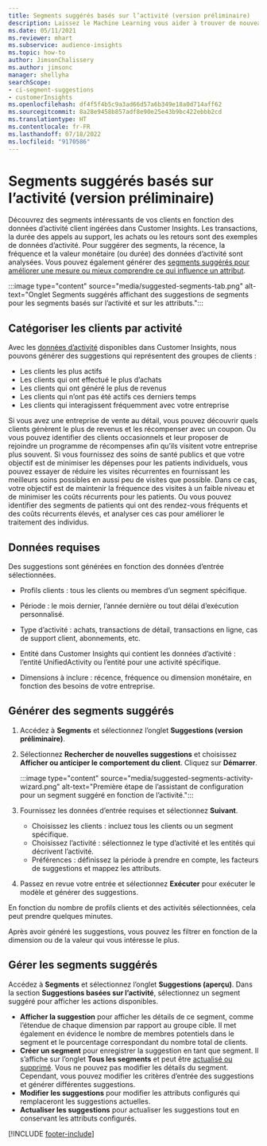 ```yaml
---
title: Segments suggérés basés sur l’activité (version préliminaire)
description: Laissez le Machine Learning vous aider à trouver de nouveaux segments intéressants en fonction de l’activité des clients.
ms.date: 05/11/2021
ms.reviewer: mhart
ms.subservice: audience-insights
ms.topic: how-to
author: JimsonChalissery
ms.author: jimsonc
manager: shellyha
searchScope:
- ci-segment-suggestions
- customerInsights
ms.openlocfilehash: df4f5f4b5c9a3ad66d57a6b349e18a0d714aff62
ms.sourcegitcommit: 8a28e9458b857adf8e90e25e43b9bc422ebbb2cd
ms.translationtype: HT
ms.contentlocale: fr-FR
ms.lasthandoff: 07/18/2022
ms.locfileid: "9170586"
---
```

# <a name="suggested-segments-based-on-activity-preview"></a>Segments suggérés basés sur l’activité (version préliminaire)

Découvrez des segments intéressants de vos clients en fonction des données d’activité client ingérées dans Customer Insights. Les transactions, la durée des appels au support, les achats ou les retours sont des exemples de données d’activité. Pour suggérer des segments, la récence, la fréquence et la valeur monétaire (ou durée) des données d’activité sont analysées. Vous pouvez également générer des [segments suggérés pour améliorer une mesure ou mieux comprendre ce qui influence un attribut](suggested-segments.md).

:::image type="content" source="media/suggested-segments-tab.png" alt-text="Onglet Segments suggérés affichant des suggestions de segments pour les segments basés sur l’activité et sur les attributs.":::

## <a name="categorize-customers-by-activity"></a>Catégoriser les clients par activité

Avec les [données d’activité](activities.md) disponibles dans Customer Insights, nous pouvons générer des suggestions qui représentent des groupes de clients :

- Les clients les plus actifs 
- Les clients qui ont effectué le plus d’achats 
- Les clients qui ont généré le plus de revenus 
- Les clients qui n’ont pas été actifs ces derniers temps 
- Les clients qui interagissent fréquemment avec votre entreprise  

Si vous avez une entreprise de vente au détail, vous pouvez découvrir quels clients génèrent le plus de revenus et les récompenser avec un coupon. Ou vous pouvez identifier des clients occasionnels et leur proposer de rejoindre un programme de récompenses afin qu’ils visitent votre entreprise plus souvent.
Si vous fournissez des soins de santé publics et que votre objectif est de minimiser les dépenses pour les patients individuels, vous pouvez essayer de réduire les visites récurrentes en fournissant les meilleurs soins possibles en aussi peu de visites que possible. Dans ce cas, votre objectif est de maintenir la fréquence des visites à un faible niveau et de minimiser les coûts récurrents pour les patients. Ou vous pouvez identifier des segments de patients qui ont des rendez-vous fréquents et des coûts récurrents élevés, et analyser ces cas pour améliorer le traitement des individus.

## <a name="required-data"></a>Données requises

Des suggestions sont générées en fonction des données d’entrée sélectionnées.

- Profils clients : tous les clients ou membres d’un segment spécifique.

- Période : le mois dernier, l’année dernière ou tout délai d’exécution personnalisé.

- Type d’activité : achats, transactions de détail, transactions en ligne, cas de support client, abonnements, etc.  

- Entité dans Customer Insights qui contient les données d’activité : l’entité UnifiedActivity ou l’entité pour une activité spécifique.

- Dimensions à inclure : récence, fréquence ou dimension monétaire, en fonction des besoins de votre entreprise.

## <a name="generate-suggested-segments"></a>Générer des segments suggérés

1. Accédez à **Segments** et sélectionnez l’onglet **Suggestions (version préliminaire)**.

1. Sélectionnez **Rechercher de nouvelles suggestions** et choisissez **Afficher ou anticiper le comportement du client**. Cliquez sur **Démarrer**.

   :::image type="content" source="media/suggested-segments-activity-wizard.png" alt-text="Première étape de l’assistant de configuration pour un segment suggéré en fonction de l’activité.":::

1. Fournissez les données d’entrée requises et sélectionnez **Suivant**.

   - Choisissez les clients : incluez tous les clients ou un segment spécifique.
   - Choisissez l’activité : sélectionnez le type d’activité et les entités qui décrivent l’activité.
   - Préférences : définissez la période à prendre en compte, les facteurs de suggestions et mappez les attributs.

1. Passez en revue votre entrée et sélectionnez **Exécuter** pour exécuter le modèle et générer des suggestions.

En fonction du nombre de profils clients et des activités sélectionnées, cela peut prendre quelques minutes.

Après avoir généré les suggestions, vous pouvez les filtrer en fonction de la dimension ou de la valeur qui vous intéresse le plus.

## <a name="manage-suggested-segments"></a>Gérer les segments suggérés

Accédez à **Segments** et sélectionnez l’onglet **Suggestions (aperçu)**. Dans la section **Suggestions basées sur l’activité**, sélectionnez un segment suggéré pour afficher les actions disponibles.

- **Afficher la suggestion** pour afficher les détails de ce segment, comme l’étendue de chaque dimension par rapport au groupe cible. Il met également en évidence le nombre de membres potentiels dans le segment et le pourcentage correspondant du nombre total de clients.
- **Créer un segment** pour enregistrer la suggestion en tant que segment. Il s’affiche sur l’onglet **Tous les segments** et peut être [actualisé ou supprimé](segments.md). Vous ne pouvez pas modifier les détails du segment. Cependant, vous pouvez modifier les critères d’entrée des suggestions et générer différentes suggestions.
- **Modifier les suggestions** pour modifier les attributs configurés qui remplaceront les suggestions actuelles.
- **Actualiser les suggestions** pour actualiser les suggestions tout en conservant les attributs configurés.

[!INCLUDE [footer-include](includes/footer-banner.md)]
